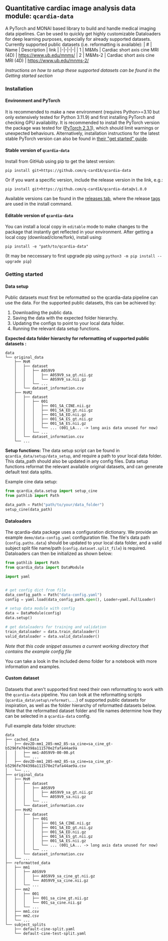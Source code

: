 ## Quantitative cardiac image analysis data module: `qcardia-data`

A PyTorch and MONAI based library to build and handle medical imaging data pipelines. Can be used to quickly get highly customizable Dataloaders for deep learning purposes, especially for already supported datasets. Currently supported public datasets (i.e. reformatting is available):
| # | Name | Description | link |
|-|-|-|-|
| 1 | M&Ms   | Cardiac short axis cine MRI (4D) | https://www.ub.edu/mnms/
| 2 | M&Ms-2 | Cardiac short axis cine MRI (4D) | https://www.ub.edu/mnms-2/

*Instructions on how to setup these supported datasets can be found in the Getting started section*

### Installation
#### Environment and PyTorch
It is recommended to make a new environment (requires Python>=3.10 but only extensively tested for Python 3.11.9) and first installing PyTorch and checking GPU availability. It is recommended to install the PyTorch version the package was tested for ([PyTorch 2.3.1](https://pytorch.org/get-started/previous-versions/#v231)), which should limit warnings or unexpected behaviours. Alternatively, installation instructions for the latest stable PyTorch version can also be found in [their "get started" guide](https://pytorch.org/get-started/locally/).

#### Stable version of `qcardia-data`
Install from GitHub using pip to get the latest version:
```
pip install git+https://github.com/q-cardIA/qcardia-data
```

Or if you want a specific version, include the release version in the link, e.g.:
```
pip install git+https://github.com/q-cardIA/qcardia-data@v1.0.0
```

Available versions can be found in the [releases tab](https://github.com/q-cardIA/qcardia-data/releases), where the release [tags](https://github.com/q-cardIA/qcardia-data/tags) are used in the install command.

#### Editable version of `qcardia-data`
You can install a local copy in `editable` mode to make changes to the package that instantly get reflected in your environment. After getting a local copy (download/clone/fork), install using:
```
pip install -e "path/to/qcardia-data"
```
(It may be neccessary to first upgrade pip using `python3 -m pip install --upgrade pip`)

### Getting started

#### Data setup
Public datasets must first be reformatted so the qcardia-data pipeline can use the data. For the supported public datasets, this can be achieved by:
1. Downloading the public data.
2. Saving the data with the expected folder hierarchy.
3. Updating the configs to point to your local data folder.
4. Running the relevant data setup functions.

**Expected data folder hierarchy for reformatting of supported public datasets :**
```
data
└── original_data
    ├── MnM
    │   ├── dataset
    │   │   ├── A0S9V9
    │   │   │   ├── A0S9V9_sa_gt.nii.gz
    │   │   │   └── A0S9V9_sa.nii.gz
    │   │   └── ...
    │   └── dataset_information.csv
    ├── MnM2
    │   ├── dataset
    │   │   ├── 001
    │   │   │   ├── 001_SA_CINE.nii.gz
    │   │   │   ├── 001_SA_ED_gt.nii.gz
    │   │   │   ├── 001_SA_ED.nii.gz
    │   │   │   ├── 001_SA_ES_gt.nii.gz
    │   │   │   ├── 001_SA_ES.nii.gz
    │   │   │   └── ... (001_LA... -> long axis data unused for now)
    │   │   └── ...
    │   └── dataset_information.csv
    └── ...
```
**Setup functions:**
The data setup script can be found in `qcardia_data/setup/data_setup`, and require a path to your local data folder. This data_path should also be updated in any config files. Data setup functions reformat the relevant available original datasets, and can generate default test data splits.

Example cine data setup:
```python
from qcardia_data.setup import setup_cine
from pathlib import Path

data_path = Path("path/to/your/data_folder")
setup_cine(data_path)
```

#### Dataloaders
The qcardia-data package uses a configuration dictionary. We provide an example `demo/data-config.yaml` configuration file. The file's data path (`config.paths.data`) should be updated to your local data folder, and a valid subject split file name/path (`config.dataset.split_file`) is required. Dataloaders can then be initialized as shown below:

```python
from pathlib import Path
from qcardia_data import DataModule

import yaml


# get config dict from file
data_config_path = Path("data-config.yaml")
config = yaml.load(data_config_path.open(), Loader=yaml.FullLoader)

# setup data module with config
data = DataModule(config)
data.setup()

# get dataloaders for training and validation
train_dataloader = data.train_dataloader()
valid_dataloader = data.valid_dataloader()
```
*Note that this code snippet assumes a current working directory that contains the example config file*

You can take a look in the included demo folder for a notebook with more information and examples.

#### Custom dataset
Datasets that aren't supported first need their own reformatting to work with the `qcardia-data` pipeline. You can look at the reformatting scripts (`qcardia_data\setup\reformat\...`) of supported public datasets for inspiration, as well as the folder hierarchy of reformatted datasets below. Note that the reformatted dataset folder and file names determine how they can be selected in a `qcardia-data` config.

Full example data folder structure:
```
data
├── cached_data
│   ├── dev2D-mm1_285-mm2_85-sa_cine=sa_cine_gt-b5296fe704398a111570e2fafa44ae9a
│   │   ├── mm1-A0S9V9-00-00.pt
│   │   └── ...
│   ├── dev2D-mm1_285-mm2_85-sa_cine=sa_cine_gt-b5296fe704398a111570e2fafa44ae9a.csv
│   └── ...
├── original_data
│   ├── MnM
│   │   ├── dataset
│   │   │   ├── A0S9V9
│   │   │   │   ├── A0S9V9_sa_gt.nii.gz
│   │   │   │   └── A0S9V9_sa.nii.gz
│   │   │   └── ...
│   │   └── dataset_information.csv
│   ├── MnM2
│   │   ├── dataset
│   │   │   ├── 001
│   │   │   │   ├── 001_SA_CINE.nii.gz
│   │   │   │   ├── 001_SA_ED_gt.nii.gz
│   │   │   │   ├── 001_SA_ED.nii.gz
│   │   │   │   ├── 001_SA_ES_gt.nii.gz
│   │   │   │   ├── 001_SA_ES.nii.gz
│   │   │   │   └── ... (001_LA... -> long axis data unused for now)
│   │   │   └── ...
│   │   └── dataset_information.csv
│   └── ...
├── reformatted_data
│   ├── mm1
│   │   ├── A0S9V9
│   │   │   ├── A0S9V9_sa_cine_gt.nii.gz
│   │   │   └── A0S9V9_sa_cine.nii.gz
│   │   └── ...
│   ├── mm2
│   │   ├── 001
│   │   │   ├── 001_sa_cine_gt.nii.gz
│   │   │   └── 001_sa_cine.nii.gz
│   │   └── ...
│   ├── mm1.csv
│   ├── mm2.csv
│   └── ...
└── subject_splits
    ├── default-cine-split.yaml
    └── default-cine-test-split.yaml
```